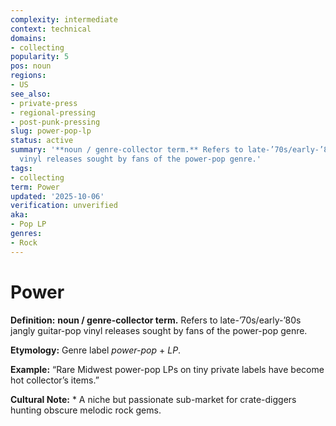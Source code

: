 ```yaml
---
complexity: intermediate
context: technical
domains:
- collecting
popularity: 5
pos: noun
regions:
- US
see_also:
- private-press
- regional-pressing
- post-punk-pressing
slug: power-pop-lp
status: active
summary: '**noun / genre-collector term.** Refers to late-’70s/early-’80s jangly guitar-pop
  vinyl releases sought by fans of the power-pop genre.'
tags:
- collecting
term: Power
updated: '2025-10-06'
verification: unverified
aka:
- Pop LP
genres:
- Rock
---
```


# Power

**Definition:** **noun / genre-collector term.** Refers to late-’70s/early-’80s jangly guitar-pop vinyl releases sought by fans of the power-pop genre.

**Etymology:** Genre label *power-pop* + *LP*.

**Example:** “Rare Midwest power-pop LPs on tiny private labels have become hot collector’s items.”

**Cultural Note:** * A niche but passionate sub-market for crate-diggers hunting obscure melodic rock gems.

